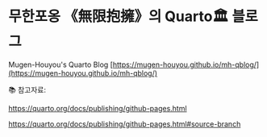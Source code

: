# 무한포옹 《無限抱擁》의 Quarto🏛️ 블로그
Mugen-Houyou's Quarto Blog [https://mugen-houyou.github.io/mh-qblog/](https://mugen-houyou.github.io/mh-qblog/)

📚 참고자료:

  https://quarto.org/docs/publishing/github-pages.html
  
  https://quarto.org/docs/publishing/github-pages.html#source-branch
